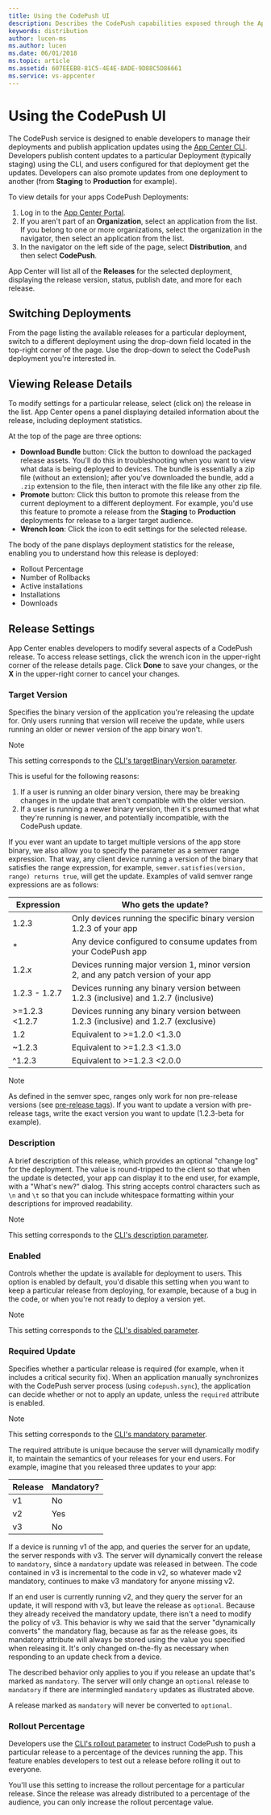 ```yaml
---
title: Using the CodePush UI
description: Describes the CodePush capabilities exposed through the App Center Portal
keywords: distribution
author: lucen-ms
ms.author: lucen
ms.date: 06/01/2018
ms.topic: article
ms.assetid: 607EEEB8-81C5-4E4E-8ADE-9D88C5D86661
ms.service: vs-appcenter
---
```


# Using the CodePush UI
The CodePush service is designed to enable developers to manage their deployments and publish application updates using the [App Center CLI](~/distribution/codepush/cli.md). Developers publish content updates to a particular Deployment (typically staging) using the CLI, and users configured for that deployment get the updates. Developers can also promote updates from one deployment to another (from **Staging** to **Production** for example).

To view details for your apps CodePush Deployments:

1. Log in to the [App Center Portal](https://appcenter.ms).
2. If you aren't part of an **Organization**, select an application from the list. If you belong to one or more organizations, select the organization in the navigator, then select an application from the list.
3. In the navigator on the left side of the page, select **Distribution**, and then select **CodePush**.

App Center will list all of the **Releases** for the selected deployment, displaying the release version, status, publish date, and more for each release.

## Switching Deployments
From the page listing the available releases for a particular deployment, switch to a different deployment using the drop-down field located in the top-right corner of the page. Use the drop-down to select the CodePush deployment you're interested in.

## Viewing Release Details
To modify settings for a particular release, select (click on) the release in the list. App Center opens a panel displaying detailed information about the release, including deployment statistics.

At the top of the page are three options:

+ **Download Bundle** button: Click the button to download the packaged release assets. You'll do this in troubleshooting when you want to view what data is being deployed to devices. The bundle is essentially a zip file (without an extension); after you've downloaded the bundle, add a `.zip` extension to the file, then interact with the file like any other zip file.
+ **Promote** button: Click this button to promote this release from the current deployment to a different deployment. For example, you'd use this feature to promote a release from the **Staging** to **Production** deployments for release to a larger target audience.
+ **Wrench Icon**: Click the icon to edit settings for the selected release.

The body of the pane displays deployment statistics for the release, enabling you to understand how this release is deployed:

+ Rollout Percentage
+ Number of Rollbacks
+ Active installations
+ Installations
+ Downloads

## Release Settings
App Center enables developers to modify several aspects of a CodePush release. To access release settings, click the wrench icon in the upper-right corner of the release details page. Click **Done** to save your changes, or the **X** in the upper-right corner to cancel your changes.

### Target Version
Specifies the binary version of the application you're releasing the update for. Only users running that version will receive the update, while users running an older or newer version of the app binary won't. 

> [!NOTE]
> This setting corresponds to the [CLI's targetBinaryVersion parameter](https://github.com/Microsoft/code-push/tree/v3.0.1/cli#target-binary-version-parameter).

This is useful for the following reasons:

1. If a user is running an older binary version, there may be breaking changes in the update that aren't compatible with the older version.
2. If a user is running a newer binary version, then it's presumed that what they're running is newer, and potentially incompatible, with the CodePush update.

If you ever want an update to target multiple versions of the app store binary, we also allow you to specify the parameter as a semver range expression. That way, any client device running a version of the binary that satisfies the range expression, for example, `semver.satisfies(version, range) returns true`, will get the update. Examples of valid semver range expressions are as follows:

| Expression     | Who gets the update?                                                               |
| -------------- | ---------------------------------------------------------------------------------- |
| 1.2.3          | Only devices running the specific binary version 1.2.3 of your app       |
| *              | Any device configured to consume updates from your CodePush app                    |
| 1.2.x          | Devices running major version 1, minor version 2, and any patch version of your app |
| 1.2.3 - 1.2.7  | Devices running any binary version between 1.2.3 (inclusive) and 1.2.7 (inclusive) |
| >=1.2.3 <1.2.7 | Devices running any binary version between 1.2.3 (inclusive) and 1.2.7 (exclusive) |
| 1.2            | Equivalent to >=1.2.0 <1.3.0                                                       |
| ~1.2.3         | Equivalent to >=1.2.3 <1.3.0                                                       |
| ^1.2.3         | Equivalent to >=1.2.3 <2.0.0                                                       |

> [!NOTE]
> As defined in the semver spec, ranges only work for non pre-release versions (see [pre-release tags](https://github.com/npm/node-semver#prerelease-tags)). If you want to update a version with pre-release tags, write the exact version you want to update (1.2.3-beta for example).

### Description
A brief description of this release, which provides an optional "change log" for the deployment. The value is round-tripped to the client so that when the update is detected, your app can display it to the end user, for example, with a "What's new?" dialog. This string accepts control characters such as `\n` and `\t` so that you can include whitespace formatting within your descriptions for improved readability.

> [!NOTE]
> This setting corresponds to the [CLI's description parameter](https://github.com/Microsoft/code-push/tree/v3.0.1/cli#description-parameter).

### Enabled
Controls whether the update is available for deployment to users. This option is enabled by default, you'd disable this setting when you want to keep a particular release from deploying, for example, because of a bug in the code, or when you're not ready to deploy a version yet.

> [!NOTE]
> This setting corresponds to the [CLI's disabled parameter](https://github.com/Microsoft/code-push/tree/v3.0.1/cli#disabled-parameter).

### Required Update
Specifies whether a particular release is required (for example, when it includes a critical security fix). When an application manually synchronizes with the CodePush server process (using `codepush.sync`), the application can decide whether or not to apply an update, unless the `required` attribute is enabled.

> [!NOTE]
> This setting corresponds to the [CLI's mandatory parameter](https://github.com/Microsoft/code-push/tree/v3.0.1/cli#mandatory-parameter).

The required attribute is unique because the server will dynamically modify it, to maintain the semantics of your releases for your end users. For example, imagine that you released three updates to your app:

| Release | Mandatory? |
| ------- | ---------- |
| v1      | No         |
| v2      | Yes        |
| v3      | No         |

If a device is running v1 of the app, and queries the server for an update, the server responds with v3. The server will dynamically convert the release to `mandatory`, since a `mandatory` update was released in between. The code contained in v3 is incremental to the code in v2, so whatever made v2 mandatory, continues to make v3 mandatory for anyone missing v2.

If an end user is currently running v2, and they query the server for an update, it will respond with v3, but leave the release as `optional`. Because they already received the mandatory update, there isn't a need to modify the policy of v3. This behavior is why we said that the server "dynamically converts" the mandatory flag, because as far as the release goes, its mandatory attribute will always be stored using the value you specified when releasing it. It's only changed on-the-fly as necessary when responding to an update check from a device.

The described behavior only applies to you if you release an update that's marked as `mandatory`. The server will only change an `optional` release to `mandatory` if there are intermingled `mandatory` updates as illustrated above. 

A release marked as `mandatory` will never be converted to `optional`.

### Rollout Percentage
Developers use the [CLI's rollout parameter](https://github.com/Microsoft/code-push/tree/v3.0.1/cli#rollout-parameter) to instruct CodePush to push a particular release to a percentage of the devices running the app. This feature enables developers to test out a release before rolling it out to everyone.

You'll use this setting to increase the rollout percentage for a particular release. Since the release was already distributed to a percentage of the audience, you can only increase the rollout percentage value.
